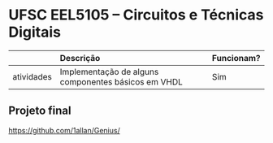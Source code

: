 # UFSC EEL5105 – Circuitos e Técnicas Digitais

|            | Descrição                                                          |  Funcionam?                      |
|------------|:------------------------------------------------------------------ | :------------------------------- |
| atividades | Implementação de alguns componentes básicos em VHDL                | Sim                              |

## Projeto final
https://github.com/1allan/Genius/
